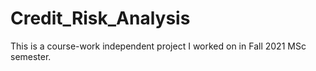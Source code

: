 # Credit_Risk_Analysis
This is a course-work independent project I worked on in Fall 2021 MSc semester.
